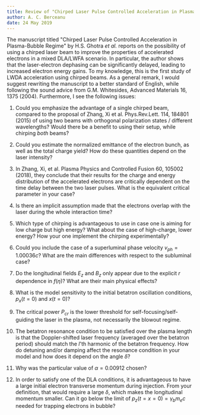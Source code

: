 ```yaml
---
title: Review of "Chirped Laser Pulse Controlled Acceleration in Plasma-Bubble Regime"
author: A. C. Berceanu
date: 24 May 2019
---
```


The manuscript titled "Chirped Laser Pulse Controlled Acceleration in
Plasma-Bubble Regime" by H.S. Ghotra *et al.* reports on the possibility of
using a chirped laser beam to improve the properties of accelerated electrons
in a mixed DLA/LWFA scenario. In particular, the author shows that the
laser-electron dephasing can be significantly delayed, leading to increased
electron energy gains. To my knowledge, this is the first study of LWDA
acceleration using chirped beams. As a general remark, I would suggest
rewriting the manuscript to a better standard of English, while following the
sound advice from G.M. Whitesides, Advanced Materials 16, 1375 (2004).
Furthermore, I see the following issues:

1. Could you emphasize the advantage of a single chirped beam, compared to the
   proposal of Zhang, Xi et al. Phys.Rev.Lett. 114, 184801 (2015) of using two
   beams with orthogonal polarization states / different wavelengths? Would
   there be a benefit to using their setup, while chirping *both* beams?

2. Could you estimate the normalized emittance of the electron bunch, as well
   as the total charge yield? How do these quantities depend on the laser
   intensity?

3. In Zhang, Xi, et al. Plasma Physics and Controlled Fusion 60, 105002 (2018),
   they conclude that their results for the charge and energy distribution of
   the accelerated electrons are critically dependent on the time delay between
   the two laser pulses. What is the equivalent critical parameter in your
   case?

4. Is there an implicit assumption made that the electrons overlap with the
   laser during the whole interaction time?

5. Which type of chirping is advantageous to use in case one is aiming for low
   charge but high energy? What about the case of high-charge, lower energy?
   How your one implement the chirping experimentally?

6. Could you include the case of a superluminal phase velocity $v_{ph} =
   1.00036c$? What are the main differences with respect to the subluminal
   case?

7. Do the longitudinal fields $E_z$ and $B_z$ only appear due to the explicit
   $r$ dependence in $f(\eta)$? What are their main physical effects?

8. What is the model sensitivity to the initial betatron oscillation conditions,
   $p_x(t=0)$ and $x(t=0)$?

9. The critical power $P_{cr}$ is the lower threshold for
   self-focusing/self-guiding the laser in the plasma, not necessarily the
   blowout regime.

10. The betatron resonance condition to be satisfied over the plasma length is
    that the Doppler-shifted laser frequency (averaged over the betatron
    period) should match the $l$'th harmonic of the betatron frequency. How do
    detuning and/or damping affect the resonance condition in your model and
    how does it depend on the angle $\delta$?

11. Why was the particular value of $\alpha = 0.00912$ chosen?

12. In order to satisfy one of the DLA conditions, it is advantageous to have a
    large initial electron transverse momentum during injection. From your
    definition, that would require a large $\delta$, which makes the
    longitudinal momentum smaller. Can it go below the limit of $p_z(t=x=0) =
    \gamma_b m_e c$ needed for trapping electrons in bubble?
